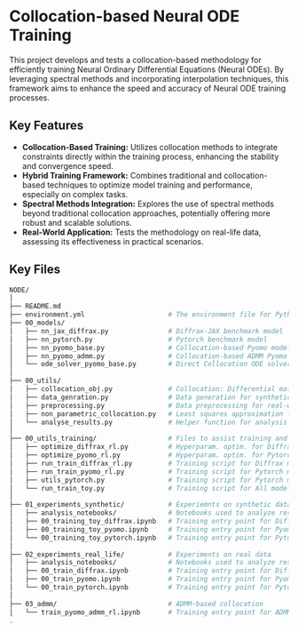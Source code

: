 # Collocation-based Neural ODE Training

This project develops and tests a collocation-based methodology for efficiently training Neural Ordinary Differential Equations (Neural ODEs). 
By leveraging spectral methods and incorporating interpolation techniques, this framework aims to enhance the speed and accuracy of Neural ODE training processes. 

## Key Features

- **Collocation-Based Training:** Utilizes collocation methods to integrate constraints directly within the training process, enhancing the stability and convergence speed.
- **Hybrid Training Framework:** Combines traditional and collocation-based techniques to optimize model training and performance, especially on complex tasks.
- **Spectral Methods Integration:** Explores the use of spectral methods beyond traditional collocation approaches, potentially offering more robust and scalable solutions.
- **Real-World Application:** Tests the methodology on real-life data, assessing its effectiveness in practical scenarios.

## Key Files
```bash
NODE/
│
├── README.md          
├── environment.yml                     # The environment file for Python projects
├── 00_models/         
│   ├── nn_jax_diffrax.py               # Diffrax-JAX benchmark model
│   ├── nn_pytorch.py                   # Pytorch benchmark model
│   ├── nn_pyomo_base.py                # Collocation-based Pyomo model
│   ├── nn_pyomo_admm.py                # Collocation-based ADMM Pyomo model
│   └── ode_solver_pyomo_base.py        # Direct Collocation ODE solver
│   
├── 00_utils/            
│   ├── collocation_obj.py              # Collocation: Differential matrix, grid computation
│   ├── data_genration.py               # Data generation for synthetic data
│   ├── preprocessing.py                # Data preprocessing for real-world data
│   ├── non_parametric_collocation.py   # Least squares approximation for smoothing
│   └── analyse_results.py              # Helper function for analysis of results
│
├── 00_utils_training/                  # Files to assist training and collecting results
│   ├── optimize_diffrax_rl.py          # Hyperparam. optim. for Diffrax model (real data)
│   ├── optimize_pyomo_rl.py            # Hyperparam. optim. for Pytorch model (real data)
│   ├── run_train_diffrax_rl.py         # Training script for Diffrax model (real data)
│   ├── run_train_pyomo_rl.py           # Training script for Pytorch model (real data)
│   ├── utils_pytorch.py                # Training script for Pytorch model (real data)
│   └── run_train_toy.py                # Training script for All models (synthetic data)
│
├── 01_experiments_synthetic/           # Experiemnts on synthetic data
│   ├── analysis_notebooks/             # Notebooks used to analyze results
│   ├── 00_training_toy_diffrax.ipynb   # Training entry point for Diffrax model
│   ├── 00_training_toy_pyomo.ipynb     # Training entry point for Pyomo model
│   └── 00_training_toy_pytorch.ipynb   # Training entry point for Pytorch model
│
├── 02_experiments_real_life/           # Experiments on real data
│   ├── analysis_notebooks/             # Notebooks used to analyze results
│   ├── 00_train_diffrax.ipynb          # Training entry point for Diffrax model
│   ├── 00_train_pyomo.ipynb            # Training entry point for Pyomo model
│   └── 00_train_pytorch.ipynb          # Training entry point for Pytorch model
│
├── 03_admm/                            # ADMM-based collocation
│   └── train_pyomo_admm_rl.ipynb       # Training entry point for ADMM Pyomo model
.
```